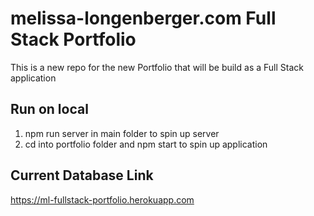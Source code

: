 # melissa-longenberger.com Full Stack Portfolio
This is a new repo for the new Portfolio that will be build as a Full Stack application

## Run on local

1. npm run server in main folder to spin up server
2. cd into portfolio folder and npm start to spin up application

## Current Database Link
https://ml-fullstack-portfolio.herokuapp.com
